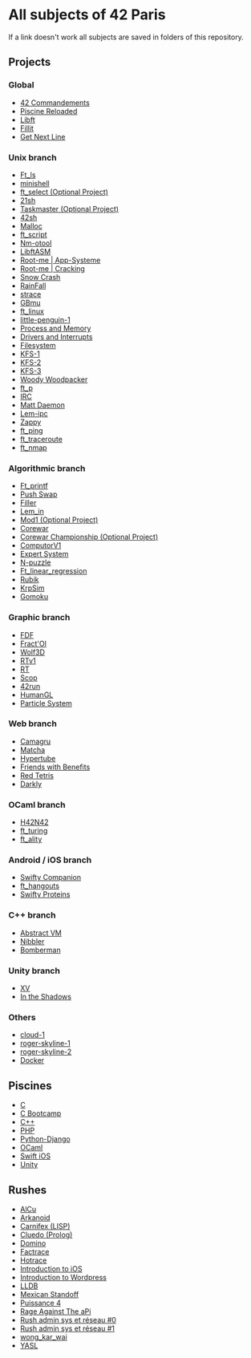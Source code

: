 # All subjects of 42 Paris

If a link doesn't work all subjects are saved in folders of this repository.

## Projects

### Global
- [42 Commandements]()
- [Piscine Reloaded]()
- [Libft]()
- [Fillit]()
- [Get Next Line]()

### Unix branch
- [Ft_ls]()
- [minishell]()
- [ft_select (Optional Project)]()
- [21sh]()
- [Taskmaster (Optional Project)]()
- [42sh]()
- [Malloc]()
- [ft_script]()
- [Nm-otool]()
- [LibftASM]()
- [Root-me | App-Systeme]()
- [Root-me | Cracking]()
- [Snow Crash]()
- [RainFall]()
- [strace]()
- [GBmu]()
- [ft_linux]()
- [little-penguin-1]()
- [Process and Memory]()
- [Drivers and Interrupts]()
- [Filesystem]()
- [KFS-1]()
- [KFS-2]()
- [KFS-3]()
- [Woody Woodpacker]()
- [ft_p]()
- [IRC]()
- [Matt Daemon]()
- [Lem-ipc]()
- [Zappy]()
- [ft_ping]()
- [ft_traceroute]()
- [ft_nmap]()

### Algorithmic branch
- [Ft_printf]()
- [Push Swap]()
- [Filler]()
- [Lem_in]()
- [Mod1 (Optional Project)]()
- [Corewar]()
- [Corewar Championship (Optional Project)]()
- [ComputorV1]()
- [Expert System]()
- [N-puzzle]()
- [Ft_linear_regression]()
- [Rubik]()
- [KrpSim]()
- [Gomoku]()

### Graphic branch
- [FDF]()
- [Fract'Ol]()
- [Wolf3D]()
- [RTv1]()
- [RT]()
- [Scop]()
- [42run]()
- [HumanGL]()
- [Particle System]()

### Web branch
- [Camagru]()
- [Matcha]()
- [Hypertube]()
- [Friends with Benefits]()
- [Red Tetris]()
- [Darkly]()

### OCaml branch
- [H42N42]()
- [ft_turing]()
- [ft_ality]()

### Android / iOS branch
- [Swifty Companion]()
- [ft_hangouts]()
- [Swifty Proteins]()

### C++ branch
- [Abstract VM]()
- [Nibbler]()
- [Bomberman]()

### Unity branch
- [XV]()
- [In the Shadows]()

### Others
- [cloud-1]()
- [roger-skyline-1]()
- [roger-skyline-2]()
- [Docker]()

## Piscines

- [C]()
- [C Bootcamp]()
- [C++]()
- [PHP]()
- [Python-Django]()
- [OCaml]()
- [Swift iOS]()
- [Unity]()

## Rushes

- [AlCu]()
- [Arkanoid]()
- [Carnifex (LISP)]()
- [Cluedo (Prolog)]()
- [Domino]()
- [Factrace]()
- [Hotrace]()
- [Introduction to iOS]()
- [Introduction to Wordpress]()
- [LLDB]()
- [Mexican Standoff]()
- [Puissance 4]()
- [Rage Against The aPi]()
- [Rush admin sys et réseau #0]()
- [Rush admin sys et réseau #1]()
- [wong_kar_wai]()
- [YASL]()
